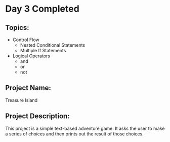 # Day 3 Completed
## Topics:
- Control Flow
    - Nested Conditional Statements
    - Multiple If Statements
- Logical Operators
    - and
    - or
    - not

## Project Name:
Treasure Island

## Project Description:
This project is a simple text-based adventure game. It asks the user to make a series of choices and then prints out the result of those choices.
